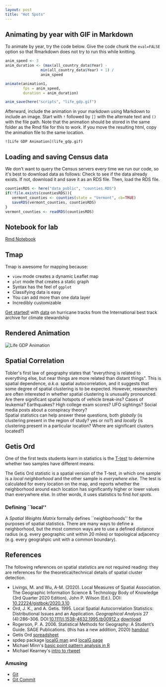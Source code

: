 ```yaml
---
layout: post
title: "Hot Spots"
---
```


## Animating by year with GIF in Markdown

To animate by year, try the code below.
Give the code chunk the `eval=FALSE` option so that Rmarkdown does not try to run this while knitting.

```r
anim_speed <- 3
anim_duration <- (max(all_country_data$Year) - 
                min(all_country_data$Year) + 1) / 
                anim_speed

animate(animation1, 
        fps = anim_speed,
        duration = anim_duration)

anim_save(here("scripts", "life_gdp.gif")
```

Afterward, include the animation in your markdown using Markdown to include an image. Start with `!` followed by `[]` with the alternate text and `()` with the file path. Note that the animation should be stored in the same folder as the Rmd file for this to work. If you move the resulting html, copy the animation file to the same location.

```
![Life GDP Animation](life_gdp.gif)
```

## Loading and saving Census data

We don't want to query the Census servers every time we run our code, so it's best to download data as follows:
Check to see if the data already exists. If not, download it and save it as an RDS file. Then, load the RDS file.

```r
countiesRDS <- here("data_public", "counties.RDS")
if(!file.exists(countiesRDS)){
   vermont_counties <- counties(state = "Vermont", cb=TRUE)
   saveRDS(vermont_counties, countiesRDS) 
}
vermont_counties <- readRDS(countiesRDS)
```


## Notebook for lab

[Rmd Notebook](https://drive.google.com/open?id=1FLX-_F9AmYoIHOJpvjLRRCqhEAwQLvr5&usp=drive_fs)

## Tmap

Tmap is awesome for mapping because:

- `view` mode creates a dynamic Leaflet map
- `plot` mode that creates a static graph
- Syntax has the feel of  `ggplot`
- Classifying data is easy
- You can add more than one data layer
- Incredibly customizable

[Get started!](https://cran.r-project.org/web/packages/tmap/vignettes/tmap-getstarted.html) with [data](https://www.ncei.noaa.gov/products/international-best-track-archive) on hurricane tracks from the International best track archive for climate stewardship

## Rendered Animation

![Life GDP Animation](life_gdp.gif)

## Spatial Correlation

Tobler's first law of geography states that "everything is related to everything else, but near things are more related than distant things".
This is spatial dependence, *a.k.a.* spatial autocorrelation, and it suggests that some degree of spatial clustering is to be expected. However, researchers are often interested in whether spatial clustering is unusually pronounced. Are there significant spatial hotspots of vehicle break-ins? Cases of leukemia? Earthquakes? High college exam scores? UFO sightings? Social media posts about a conspiracy theory?  
Spatial statistics can help answer these questions, both *globally* (is clustering present in the region of study? yes or no?) and *locally* (is clustering present in a particular location? Where are significant clusters located?)

## Getis Ord

One of the first tests students learn in statistics is the [T-test](https://www.khanacademy.org/math/ap-statistics/xfb5d8e68:inference-quantitative-means/two-sample-t-test-means/v/two-sample-t-test-for-difference-of-means) to determine whether two samples have different means. 

The Getis Ord statistic is a spatial version of the T-test, in which one sample is a *local neighborhood* and the other sample is *everywhere else*. 
The test is calculated for every location on the map, and reports whether the neighborhood around each location has significantly higher or lower values than everywhere else.
In other words, it uses statistics to find *hot spots*. 

### Defining ``local''

A *Spatial Weights Matrix* formally defines ``neighborhoods'' for the purposes of spatial statistics. 
There are many ways to define a neighborhood, but the most common ways are to use a defined distance radius (e.g. every geographic unit within 20 miles) or topological adjacency (e.g. every geograhpic unit with a common boundary). 

## References

The following references on spatial statistics are not required reading: they are references for the theoretical/technical details of spatial cluster detection.

- Livings, M. and Wu, A-M. (2020). Local Measures of Spatial Association. The Geographic Information Science & Technology Body of Knowledge (3rd Quarter 2020 Edition), John P. Wilson (Ed.). DOI: [10.22224/gistbok/2020.3.10](https://gistbok-topics.ucgis.org/AM-03-023) 
- Ord, J. K., and A. Getis. 1995. Local Spatial Autocorrelation Statistics: Distributional Issues and an Application. *Geographical Analysis* 27 (4):286–306. DOI:[10.1111/j.1538-4632.1995.tb00912.x](https://doi.org/10.1111/j.1538-4632.1995.tb00912.x) [download](https://drive.google.com/open?id=12xlFDnVD96xqvJ-Bb1DkPR75EBp9gKtG&usp=drive_fs)
- Rogerson, P. A. 2006. Statistical Methods for Geography: A Student’s Guide. SAGE Publications. (this has a new addition, 2020) [handout](https://drive.google.com/open?id=129xTsDdYyHYkaVfwH7sPApcs8vfDkguN&usp=drive_fs)
- Getis Ord [spreadsheet](https://opengisci.github.io/assets/GetisOrd.xlsx)
- spdep package [localG man](https://rdrr.io/rforge/spdep/man/localG.html) and [localG page](https://www.rdocumentation.org/packages/spdep/versions/1.1-3/topics/localG)
- Michael Minn's [basic point pattern analysis in R](http://michaelminn.net/tutorials/r-point-analysis/)
- Michael Kearney's [intro to rtweet](https://mkearney.github.io/blog/2017/06/01/intro-to-rtweet/)

### Amusing

- [Git](https://xkcd.com/1597/)
- [Git Commit](https://xkcd.com/1296/)


